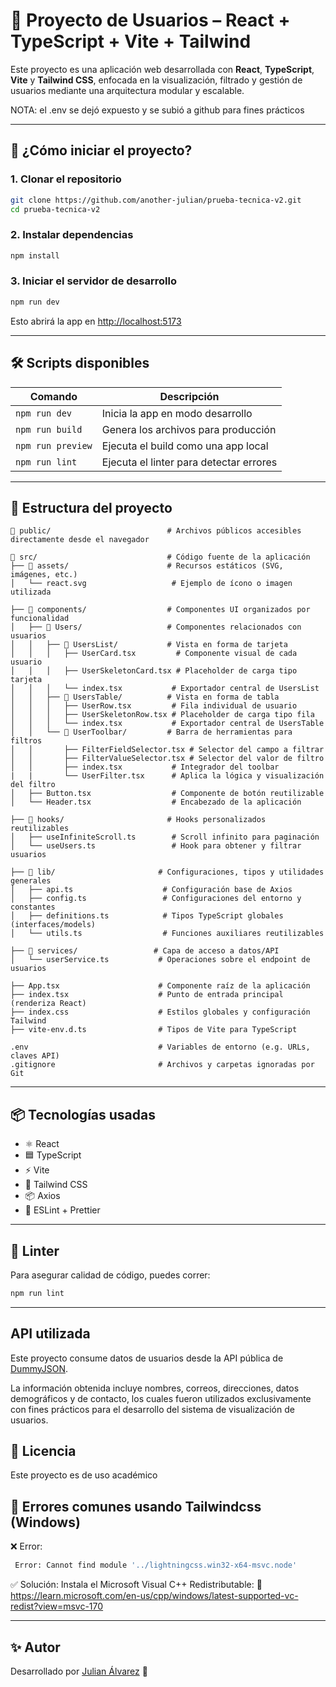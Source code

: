# 🧩 Proyecto de Usuarios – React + TypeScript + Vite + Tailwind

Este proyecto es una aplicación web desarrollada con **React**, **TypeScript**, **Vite** y **Tailwind CSS**, enfocada en la visualización, filtrado y gestión de usuarios mediante una arquitectura modular y escalable.

NOTA: el .env se dejó expuesto y se subió a github para fines prácticos

---

## 🚀 ¿Cómo iniciar el proyecto?

### 1. Clonar el repositorio

```bash
git clone https://github.com/another-julian/prueba-tecnica-v2.git
cd prueba-tecnica-v2
```

### 2. Instalar dependencias

```bash
npm install
```

### 3. Iniciar el servidor de desarrollo

```bash
npm run dev
```

Esto abrirá la app en [http://localhost:5173](http://localhost:5173)

---

## 🛠️ Scripts disponibles

| Comando           | Descripción                             |
| ----------------- | --------------------------------------- |
| `npm run dev`     | Inicia la app en modo desarrollo        |
| `npm run build`   | Genera los archivos para producción     |
| `npm run preview` | Ejecuta el build como una app local     |
| `npm run lint`    | Ejecuta el linter para detectar errores |

---

## 📁 Estructura del proyecto

```plaintext
📁 public/                          # Archivos públicos accesibles directamente desde el navegador

📁 src/                             # Código fuente de la aplicación
├── 📁 assets/                      # Recursos estáticos (SVG, imágenes, etc.)
│   └── react.svg                   # Ejemplo de ícono o imagen utilizada

├── 📁 components/                  # Componentes UI organizados por funcionalidad
│   ├── 📁 Users/                   # Componentes relacionados con usuarios
│   │   ├── 📁 UsersList/           # Vista en forma de tarjeta
│   │   │   ├── UserCard.tsx         # Componente visual de cada usuario
│   │   │   ├── UserSkeletonCard.tsx # Placeholder de carga tipo tarjeta
│   │   │   └── index.tsx           # Exportador central de UsersList
│   │   ├── 📁 UsersTable/          # Vista en forma de tabla
│   │   │   ├── UserRow.tsx         # Fila individual de usuario
│   │   │   ├── UserSkeletonRow.tsx # Placeholder de carga tipo fila
│   │   │   └── index.tsx           # Exportador central de UsersTable
│   │   └── 📁 UserToolbar/         # Barra de herramientas para filtros
│   │       ├── FilterFieldSelector.tsx # Selector del campo a filtrar
│   │       ├── FilterValueSelector.tsx # Selector del valor de filtro
│   │       ├── index.tsx           # Integrador del toolbar
|   |       └── UserFilter.tsx      # Aplica la lógica y visualización del filtro
│   ├── Button.tsx                  # Componente de botón reutilizable
│   └── Header.tsx                  # Encabezado de la aplicación

├── 📁 hooks/                       # Hooks personalizados reutilizables
│   ├── useInfiniteScroll.ts        # Scroll infinito para paginación
│   └── useUsers.ts                 # Hook para obtener y filtrar usuarios

├── 📁 lib/                       # Configuraciones, tipos y utilidades generales
│   ├── api.ts                    # Configuración base de Axios
│   ├── config.ts                 # Configuraciones del entorno y constantes
│   ├── definitions.ts            # Tipos TypeScript globales (interfaces/models)
│   └── utils.ts                  # Funciones auxiliares reutilizables

├── 📁 services/                 # Capa de acceso a datos/API
│   └── userService.ts           # Operaciones sobre el endpoint de usuarios

├── App.tsx                      # Componente raíz de la aplicación
├── index.tsx                    # Punto de entrada principal (renderiza React)
├── index.css                    # Estilos globales y configuración Tailwind
├── vite-env.d.ts                # Tipos de Vite para TypeScript

.env                             # Variables de entorno (e.g. URLs, claves API)
.gitignore                       # Archivos y carpetas ignoradas por Git
```

---

## 📦 Tecnologías usadas

- ⚛️ React
- 🟦 TypeScript
- ⚡ Vite
- 🎨 Tailwind CSS
- 📦 Axios
- 🧪 ESLint + Prettier

---

## 🧪 Linter

Para asegurar calidad de código, puedes correr:

```bash
npm run lint
```

---

## API utilizada

Este proyecto consume datos de usuarios desde la API pública de [DummyJSON](https://dummyjson.com/docs/).

La información obtenida incluye nombres, correos, direcciones, datos demográficos y de contacto, los cuales fueron utilizados exclusivamente con fines prácticos para el desarrollo del sistema de visualización de usuarios.

## 📄 Licencia

Este proyecto es de uso académico

## 🚧 Errores comunes usando Tailwindcss (Windows)

❌ Error:

```bash
 Error: Cannot find module '../lightningcss.win32-x64-msvc.node'
```

✅ Solución:
Instala el Microsoft Visual C++ Redistributable:
🔗 https://learn.microsoft.com/en-us/cpp/windows/latest-supported-vc-redist?view=msvc-170

---

## ✨ Autor

Desarrollado por [Julian Álvarez](https://github.com/another-julian) 🚀
